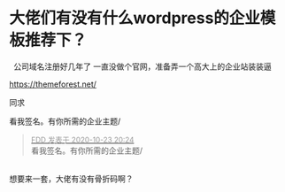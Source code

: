 # 大佬们有没有什么wordpress的企业模板推荐下？


<img src="static/image/smiley/default/lol.gif" smilieid="12" border="0" alt="" />&nbsp;&nbsp;公司域名注册好几年了 一直没做个官网，准备弄一个高大上的企业站装装逼

https://themeforest.net/<br />


同求<img id="aimg_Q3bv9" onclick="zoom(this, this.src, 0, 0, 0)" class="zoom" src="https://cdn.jsdelivr.net/gh/hishis/forum-master/public/images/patch.gif" onmouseover="img_onmouseoverfunc(this)" onload="thumbImg(this)" border="0" alt="" />

看我签名。有你所需的企业主题/

<div class="quote"><blockquote><font size="2"><a href="https://www.hostloc.com/forum.php?mod=redirect&amp;goto=findpost&amp;pid=9343056&amp;ptid=757404" target="_blank"><font color="#999999">FDD 发表于 2020-10-23 20:24</font></a></font><br />
看我签名。有你所需的企业主题/</blockquote></div><br />
想要来一套，大佬有没有骨折码啊？
